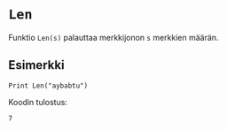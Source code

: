 `Len`
==========

Funktio `Len(s)` palauttaa merkkijonon `s` merkkien määrän.

Esimerkki
----------

    Print Len("aybabtu")
    
Koodin tulostus:

    7